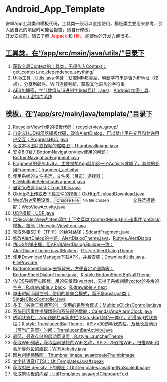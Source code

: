 # Android_App_Template
安卓App工具类和模板代码，工具类一般可以直接使用，模板类主要用来参考，引入到自己的项目时可能会报错，请自行修改。  
开发安卓前，请去了解 <font color='#ff0000'>Jetpack</font> 和 <font color='#ff0000'>Hilt</font>，能使你的开发方便很多。

## [工具类，在“/app/src/main/java/utils/”目录下](/app/src/main/java/utils)
1. [获取全局Context的工具类，无须传入Context；get_context_no_dependence_anything/](/app/src/main/java/utils/get_context_no_dependence_anything)
2. [Utils工具；Utils.java](/app/src/main/java/utils/Utils.java)
    包含：获取MIME类型、判断字符串是否为IP地址（模板）、分享到邮件、WiFi连接判断、获取其他语言的字符串
3. [AES加解密，字节数组与16进制字符串互转；aes/](/app/src/main/java/utils/encryption/aes)、[Android 加密工具](https://developer.android.google.cn/guide/topics/security/cryptography)、[Android 密钥库系统](https://developer.android.google.cn/training/articles/keystore)

## [模板，在“/app/src/main/java/template/”目录下](/app/src/main/java/template)
1. [RecyclerView分组的模板代码；recyclerview_group/](/app/src/main/java/template/recyclerview_group)
2. [自定义HUD指示器模板代码，改造AlertDialog，可以禁止用户交互和允许用户交互；ProgressHUD.java](/app/src/main/java/template/ProgressHUD.java)
3. [获取本地图片或视频的缩略图；ThumbnailImage.java](/app/src/main/java/template/ThumbnailImage.java)
4. [安卓8.0官方BottomNavigationView使用的问题；BottomNavigationFragment.java](/app/src/main/java/template/BottomNavigationFragment.java)
5. [Fragment的壳Activity，主要是想App就用这一个Activity就够了，其他的都用Fragment；fragment_activity/](/app/src/main/java/template/fragment_activity)
6. [使用系统的文件多选，文件夹（目录）选择器；FileMultipleSelectionFragment.java](/app/src/main/java/template/FileMultipleSelectionFragment.java)
7. [自定义改造Toast；ToastUtils.java](/app/src/main/java/template/ToastUtils.java)
8. [Okhttp3上传或者下载文件的模板；OkHttp3UploadDownload.java](/app/src/main/java/template/OkHttp3UploadDownload.java)
9. [WebView常用设置，<input type='file'>文件选择适配；WebViewActivity.java](/app/src/main/java/template/WebViewActivity.java)
10. [UDP模板；UDP.java](/app/src/main/java/template/UDP.java)
11. [给RecyclerView的Item添加上下文菜单(ContextMenu)和点击事件(onClick)模板，极简；RecyclerViewItem.java](/app/src/main/java/template/RecyclerViewItem.java)
12. [获取外置SD卡（TF卡）的绝对路径；SdcardFragment.java](/app/src/main/java/template/SdcardFragment.java)
13. [修改AlertDialog的主题；AlertDialogTheme.java](/app/src/main/java/template/AlertDialogTheme.java)、[R.style.AlertDialog](/app/src/main/res/values/styles.xml)
14. [仿iOS的弹出框，但API和AlertDialog.Builder一致；AlertDialogTheme.java#Builder](/app/src/main/java/template/AlertDialogTheme.java)、[R.style.AlertDialogTheme](/app/src/main/res/values/styles.xml)
15. [使用DownloadManager下载APK，并且安装；DownloadUtils.java](/app/src/main/java/template/DownloadUtils.java)、[FileProvider](/app/src/main/res/xml/share_dir.xml)
16. [BottomSheetDialog去掉背景，方便自定义圆角等；BottomSheetDialogTheme.java](/app/src/main/java/template/BottomSheetDialogTheme.java)、[R.style.BottomSheetBgNullTheme](/app/src/main/res/values/styles.xml)
17. [仿iOS导航箭头图标，用的矢量图(vector)，去掉了系统创建vector的多余的空白；](/app/src/main/res/drawable)[R.drawable.v_back](/app/src/main/res/drawable/v_back.xml)、[R.drawable.v_next](/app/src/main/res/drawable/v_next.xml)
18. [单击时间间隔控制，使用的是聚合模式，而不是abstract类；SingleClickController.java](/app/src/main/java/template/SingleClickController.java)
19. [多击（谷歌工程师写的），使用的是聚合模式；MultipleClicksController.java](/app/src/main/java/template/MultipleClicksController.java)
20. [系统日历事件提醒增删和系统闹钟增删；CalendarAndAlarmClock.java](/app/src/main/java/template/CalendarAndAlarmClock.java)
21. [透明状态栏，App顶部栏与状态栏(StatusBar)颜色一体化，沉浸(jin)式状态栏；R.style.TranslucentBarTheme](/app/src/main/res/values/styles.xml)、[API>=30透明状态栏，及延长启动页（可当广告页）时间；TranslucentBarActivity.java](/app/src/main/java/template/TranslucentBarActivity.java)
22. [最简、最省存储的启动页设置；R.style.LauncherTheme](/app/src/main/res/values/styles.xml)
23. [获取WiFi列表，获取当前链接的WiFi名称，API>=29连接WiFi，扫描WiFi和蓝牙等外设的建议；WiFiActivity.java](/app/src/main/java/template/WiFiActivity.java)
24. [图片创建缩略图；ThumbnailImage.java#createThumbImage](/app/src/main/java/template/ThumbnailImage.java)
25. [文字转语音(TTS)；UtilTemplates.java#speak](/app/src/main/java/template/UtilTemplates.java)
26. [获取对应 density 下的原图；UtilTemplates.java#getNoScaledImage](/app/src/main/java/template/UtilTemplates.java)
27. [获取剪切板的内容；UtilTemplates.java#getClipboardText](/app/src/main/java/template/UtilTemplates.java)